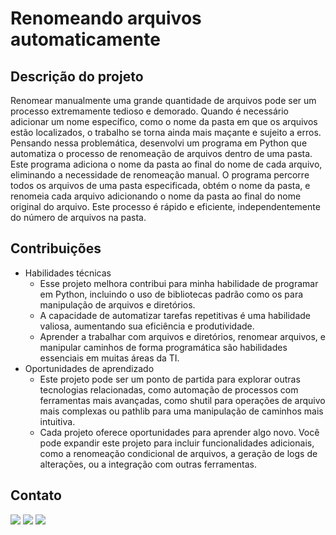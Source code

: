 # Renomeando arquivos automaticamente

## Descrição do projeto
Renomear manualmente uma grande quantidade de arquivos pode ser um processo extremamente tedioso e demorado. Quando é necessário adicionar um nome específico, como o nome da pasta 
em que os arquivos estão localizados, o trabalho se torna ainda mais maçante e sujeito a erros. Pensando nessa problemática, desenvolvi um programa em Python que automatiza o processo 
de renomeação de arquivos dentro de uma pasta. Este programa adiciona o nome da pasta  ao final do nome de cada arquivo, eliminando a necessidade de renomeação manual. O programa 
percorre todos os arquivos de uma pasta especificada, obtém o nome da pasta, e renomeia cada arquivo adicionando o nome da pasta ao final do nome original do arquivo. Este processo é 
rápido e eficiente, independentemente do número de arquivos na pasta.

## Contribuições
- Habilidades técnicas
    - Esse projeto melhora contribui para minha habilidade de programar em Python, incluindo o uso de bibliotecas padrão como os para manipulação de arquivos e diretórios.
    - A capacidade de automatizar tarefas repetitivas é uma habilidade valiosa, aumentando sua eficiência e produtividade.
    - Aprender a trabalhar com arquivos e diretórios, renomear arquivos, e manipular caminhos de forma programática são habilidades essenciais em muitas áreas da TI.
- Oportunidades de aprendizado
    - Este projeto pode ser um ponto de partida para explorar outras tecnologias relacionadas, como automação de processos com ferramentas mais avançadas, como shutil para operações de arquivo mais complexas ou pathlib para uma manipulação de caminhos mais intuitiva.
    - Cada projeto oferece oportunidades para aprender algo novo. Você pode expandir este projeto para incluir funcionalidades adicionais, como a renomeação condicional de arquivos, a geração de logs de alterações, ou a integração com outras ferramentas.

## Contato

<div>  
  <a href = "mailto:kauembergy@gmail.com"><img src="https://img.shields.io/badge/-Gmail-%23333?style=for-the-badge&logo=gmail&logoColor=white" target="_blank"></a>
  <a href="https://www.linkedin.com/in/kauembergy-ferreira-537814315/" target="_blank"><img src="https://img.shields.io/badge/-LinkedIn-%230077B5?style=for-the-badge&logo=linkedin&logoColor=white" target="_blank"></a> 
  <a href="https://kauembergy.github.io" target="_blank"><img src="https://img.shields.io/badge/website-000000?style=for-the-badge&logo=About.me&logoColor=white"></a>
</div>
